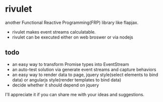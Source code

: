 rivulet
=======

another Functional Reactive Programming(FRP) library like flapjax.

- rivulet makes event streams calculatable.
- rivulet can be executed either on web broswer or via nodejs

todo
----

- an easy way to transform Promise types into EventStream
- an auto-test solution via generate event streams and capture behaviors
- an easy way to render data to page, jquery style(select elements to bind data) or angularjs style(render templates to bind data)
- decide whether it should depend on jquery

I'll appreciate it if you can share me with your ideas and suggestions.

